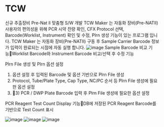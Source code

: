 # TCW
신규 추출장비 Pre-Nat ll 맞춤형 S/W 개발 
TCW Maker 는 자동화 장비(Pre-NATⅡ) 사용자의 편의성을 위해 
PCR 시약 잔량 확인, CFX Protocol 선택, Barcode(Worklist, Instrument)  확인 및 수정, Plrn 생성 기능이 있는 프로그램 입니다.
TCW Maker 는 자동화 장비(Pre-NATⅡ) 구동 후 Sample Carrier Barcode 정보가 입력이 완료되는 시점에 자동 실행 합니다.
![image](https://user-images.githubusercontent.com/61337570/169966478-49dc4fc9-bb8f-4d93-8c09-9d0babf0f429.png)
Sample Barcode 비교 기능Worklist Barcode와 Instrument Barcode 비교/선택 후 수정 기능

Plrn File 생성 및 Plrn 옵션 설정
1) 옵션 설정 후 입력된 Barcode 및 옵션 기반으로 Plrn File 생성
2) Protocol, Tube/Plate Type, Cap Type, NC/PC 순서 등 Plrn File 생성에 필요한 옵션 설정
3) 3) PCR / DWP Plate Barcode 입력 후 Plrn File 생성에 필요한 옵션 설정

PCR Reagent Test Count Display 기능DB에 저장된 PCR Reagent Barcode를 기반으로 Test Count 표시

![image](https://user-images.githubusercontent.com/61337570/169966629-26e85404-acaa-4d35-aaea-296f0507e37c.png)
![image](https://user-images.githubusercontent.com/61337570/169966660-6ba57c56-b13b-4d6b-8daa-61da5b25aaee.png)
![image](https://user-images.githubusercontent.com/61337570/169966693-0f25e891-d301-4e0a-8add-a2086c4259a9.png)
